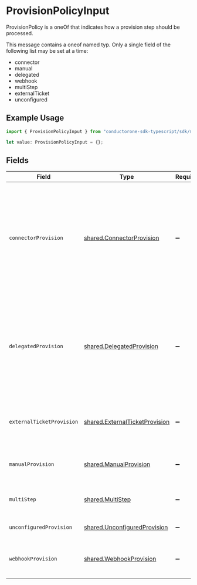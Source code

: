 # ProvisionPolicyInput

ProvisionPolicy is a oneOf that indicates how a provision step should be processed.

This message contains a oneof named typ. Only a single field of the following list may be set at a time:
  - connector
  - manual
  - delegated
  - webhook
  - multiStep
  - externalTicket
  - unconfigured


## Example Usage

```typescript
import { ProvisionPolicyInput } from "conductorone-sdk-typescript/sdk/models/shared";

let value: ProvisionPolicyInput = {};
```

## Fields

| Field                                                                                                                                                                                                                                                          | Type                                                                                                                                                                                                                                                           | Required                                                                                                                                                                                                                                                       | Description                                                                                                                                                                                                                                                    |
| -------------------------------------------------------------------------------------------------------------------------------------------------------------------------------------------------------------------------------------------------------------- | -------------------------------------------------------------------------------------------------------------------------------------------------------------------------------------------------------------------------------------------------------------- | -------------------------------------------------------------------------------------------------------------------------------------------------------------------------------------------------------------------------------------------------------------- | -------------------------------------------------------------------------------------------------------------------------------------------------------------------------------------------------------------------------------------------------------------- |
| `connectorProvision`                                                                                                                                                                                                                                           | [shared.ConnectorProvision](../../../sdk/models/shared/connectorprovision.md)                                                                                                                                                                                  | :heavy_minus_sign:                                                                                                                                                                                                                                             | Indicates that a connector should perform the provisioning. This object has no fields.<br/><br/>This message contains a oneof named provision_type. Only a single field of the following list may be set at a time:<br/>  - defaultBehavior<br/>  - account<br/>  - deleteAccount<br/> |
| `delegatedProvision`                                                                                                                                                                                                                                           | [shared.DelegatedProvision](../../../sdk/models/shared/delegatedprovision.md)                                                                                                                                                                                  | :heavy_minus_sign:                                                                                                                                                                                                                                             | This provision step indicates that we should delegate provisioning to the configuration of another app entitlement. This app entitlement does not have to be one from the same app, but MUST be configured as a proxy binding leading into this entitlement.   |
| `externalTicketProvision`                                                                                                                                                                                                                                      | [shared.ExternalTicketProvision](../../../sdk/models/shared/externalticketprovision.md)                                                                                                                                                                        | :heavy_minus_sign:                                                                                                                                                                                                                                             | This provision step indicates that we should check an external ticket to provision this entitlement                                                                                                                                                            |
| `manualProvision`                                                                                                                                                                                                                                              | [shared.ManualProvision](../../../sdk/models/shared/manualprovision.md)                                                                                                                                                                                        | :heavy_minus_sign:                                                                                                                                                                                                                                             | Manual provisioning indicates that a human must intervene for the provisioning of this step.                                                                                                                                                                   |
| `multiStep`                                                                                                                                                                                                                                                    | [shared.MultiStep](../../../sdk/models/shared/multistep.md)                                                                                                                                                                                                    | :heavy_minus_sign:                                                                                                                                                                                                                                             | MultiStep indicates that this provision step has multiple steps to process.                                                                                                                                                                                    |
| `unconfiguredProvision`                                                                                                                                                                                                                                        | [shared.UnconfiguredProvision](../../../sdk/models/shared/unconfiguredprovision.md)                                                                                                                                                                            | :heavy_minus_sign:                                                                                                                                                                                                                                             | The UnconfiguredProvision message.                                                                                                                                                                                                                             |
| `webhookProvision`                                                                                                                                                                                                                                             | [shared.WebhookProvision](../../../sdk/models/shared/webhookprovision.md)                                                                                                                                                                                      | :heavy_minus_sign:                                                                                                                                                                                                                                             | This provision step indicates that a webhook should be called to provision this entitlement.                                                                                                                                                                   |